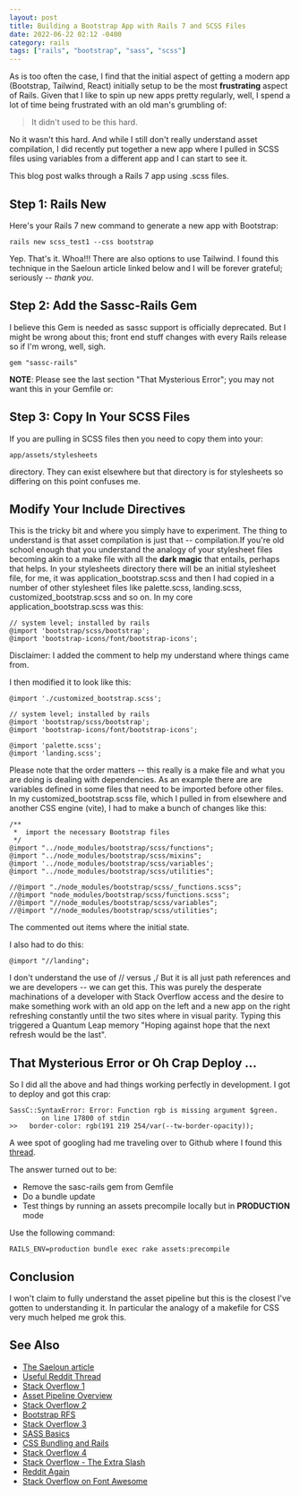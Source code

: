 ```yaml
---
layout: post
title: Building a Bootstrap App with Rails 7 and SCSS Files
date: 2022-06-22 02:12 -0400
category: rails
tags: ["rails", "bootstrap", "sass", "scss"]
---
```

As is too often the case, I find that the initial aspect of getting a modern app (Bootstrap, Tailwind, React) initially setup to be the most **frustrating** aspect of Rails.  Given that I like to spin up new apps pretty regularly, well, I spend a lot of time being frustrated with an old man's grumbling of:

> It didn't used to be this hard.

No it wasn't this hard.  And while I still don't really understand asset compilation, I did recently put together a new app where I pulled in SCSS files using variables from a different app and I can start to see it.

This blog post walks through a Rails 7 app using .scss files.

## Step 1: Rails New

Here's your Rails 7 new command to generate a new app with Bootstrap:

    rails new scss_test1 --css bootstrap

Yep.  That's it.  Whoa!!!  There are also options to use Tailwind.  I found this technique in the Saeloun article linked below and I will be forever grateful; seriously -- *thank you*.

## Step 2: Add the Sassc-Rails Gem

I believe this Gem is needed as sassc support is officially deprecated.  But I might be wrong about this; front end stuff changes with every Rails release so if I'm wrong, well, sigh.

    gem "sassc-rails"
    
**NOTE**: Please see the last section "That Mysterious Error"; you may not want this in your Gemfile or:

## Step 3: Copy In Your SCSS Files

If you are pulling in SCSS files then you need to copy them into your:

    app/assets/stylesheets 

directory.  They can exist elsewhere but that directory is for stylesheets so differing on this point confuses me.

## Modify Your Include Directives

This is the tricky bit and where you simply have to experiment.  The thing to understand is that asset compilation is just that -- compilation.If you're old school enough that you understand the analogy of your stylesheet files becoming akin to a make file with all the **dark magic** that entails, perhaps that helps.  In your stylesheets directory there will be an initial stylesheet file, for me, it was application_bootstrap.scss and then I had copied in a number of other stylesheet files like palette.scss, landing.scss, customized_bootstrap.scss and so on.  In my core application_bootstrap.scss was this:

    // system level; installed by rails
    @import 'bootstrap/scss/bootstrap';
    @import 'bootstrap-icons/font/bootstrap-icons';

Disclaimer: I added the comment to help my understand where things came from.

I then modified it to look like this:

    @import './customized_bootstrap.scss';
     
    // system level; installed by rails
    @import 'bootstrap/scss/bootstrap';
    @import 'bootstrap-icons/font/bootstrap-icons';
    
    @import 'palette.scss';
    @import 'landing.scss';    

Please note that the order matters -- this really is a make file and what you are doing is dealing with dependencies.  As an example there are are variables defined in some files that need to be imported before other files.  In my customized_bootstrap.scss file, which I pulled in from elsewhere and another CSS engine (vite), I had to make a bunch of changes like this:

    /**
     *  import the necessary Bootstrap files 
     */
    @import "../node_modules/bootstrap/scss/functions";
    @import "../node_modules/bootstrap/scss/mixins";
    @import '../node_modules/bootstrap/scss/variables';
    @import "../node_modules/bootstrap/scss/utilities";
    
    //@import "./node_modules/bootstrap/scss/_functions.scss";
    //@import "node_modules/bootstrap/scss/functions.scss";
    //@import "//node_modules/bootstrap/scss/variables";
    //@import "//node_modules/bootstrap/scss/utilities";

The commented out items where the initial state.

I also had to do this:

    @import "//landing";

I don't understand the use of // versus ,/  But it is all just path references and we are developers -- we can get this.  This was purely the desperate machinations of a developer with Stack Overflow access and the desire to make something work with an old app on the left and a new app on the right refreshing constantly until the two sites where in visual parity.  Typing this triggered a Quantum Leap memory "Hoping against hope that the next refresh would be the last".

## That Mysterious Error or Oh Crap Deploy ...

So I did all the above and had things working perfectly in development.  I got to deploy and got this crap:

    SassC::SyntaxError: Error: Function rgb is missing argument $green.
            on line 17800 of stdin
    >>   border-color: rgb(191 219 254/var(--tw-border-opacity));

A wee spot of googling had me traveling over to Github where I found this [thread](https://github.com/tailwindlabs/tailwindcss/discussions/6738).

The answer turned out to be:

* Remove the sasc-rails gem from Gemfile
* Do a bundle update
* Test things by running an assets precompile locally but in **PRODUCTION** mode

Use the following command:

    RAILS_ENV=production bundle exec rake assets:precompile

## Conclusion

I won't claim to fully understand the asset pipeline but this is the closest I've gotten to understanding it.  In particular the analogy of a makefile for CSS very much helped me grok this.

## See Also

* [The Saeloun article](https://blog.saeloun.com/2021/11/17/rails-7-added-css-app-generator.html)
* [Useful Reddit Thread](https://www.reddit.com/r/rails/comments/pk7x5j/any_clue_what_with_cssscss_imports_in_rails_7/)
* [Stack Overflow 1](https://stackoverflow.com/questions/71231622/idiomatic-sass-processing-in-rails-7)
* [Asset Pipeline Overview](https://guides.rubyonrails.org/asset_pipeline.html)
* [Stack Overflow 2](https://stackoverflow.com/questions/68909199/invalid-css-value-error-while-customizing-bootstrap-5-colors-with-sass-3)
* [Bootstrap RFS](https://github.com/twbs/rfs/tree/v9.0.3#installation)
* [Stack Overflow 3](https://stackoverflow.com/questions/66642300/error-undefined-variable-in-rails-sass-compilation)
* [SASS Basics](https://sass-lang.com/guide)
* [CSS Bundling and Rails](https://github.com/rails/cssbundling-rails)
* [Stack Overflow 4](https://stackoverflow.com/questions/26171159/require-statement-in-application-css-scss)
* [Stack Overflow - The Extra Slash](https://stackoverflow.com/questions/51127038/sass-error-cant-find-stylesheet-to-import)
* [Reddit Again](https://www.reddit.com/r/rails/comments/rjg2ql/rails_7_assetsprecompile_results_in_loaderror/)
* [Stack Overflow on Font Awesome](https://stackoverflow.com/questions/45624252/couldnt-find-file-css-font-awesome-with-type-text-css)
